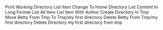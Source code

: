 Print Working Directory
List Item
Change To Home Directory
List Content In Long Format
List All Item
List Item With Author
Create Directory In Tmp
Move Betty From Tmp To Tmp/my first directory
Delete Betty From Tmp/my first directory
Delete Directory my first directory from tmp
